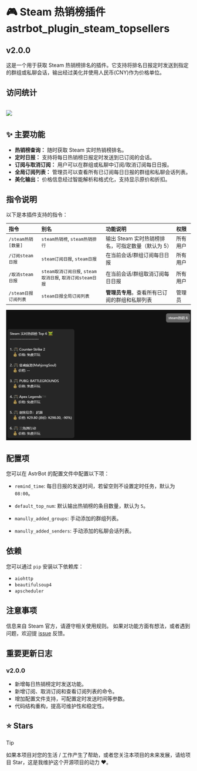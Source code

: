 # 🎮 Steam 热销榜插件 astrbot_plugin_steam_topsellers

## v2.0.0

这是一个用于获取 Steam 热销榜排名的插件。它支持将排名日报定时发送到指定的群组或私聊会话，输出经过美化并使用人民币(CNY)作为价格单位。

## 访问统计

## <a href="https://count.getloli.com/"><img src="https://count.getloli.com/get/@:astrbot_plugin_steam_topsellers?theme=rule34"></a>

## ✨ 主要功能

- **热销榜查询：** 随时获取 Steam 实时热销榜排名。
- **定时日报：** 支持将每日热销榜日报定时发送到已订阅的会话。
- **订阅与取消订阅：** 用户可以在群组或私聊中订阅/取消订阅每日日报。
- **全局订阅列表：** 管理员可以查看所有已订阅每日日报的群组和私聊会话列表。
- **美化输出：** 价格信息经过智能解析和格式化，支持显示原价和折扣。

## 指令说明

以下是本插件支持的指令：

| 指令                 | 别名                                                      | 功能说明                                          | 权限     |
| :------------------- | :-------------------------------------------------------- | :------------------------------------------------ | :------- |
| `/steam热销 [数量]`  | `steam热销榜`, `steam热销排行`                            | 输出 Steam 实时热销榜排名，可指定数量（默认为 5） | 所有用户 |
| `/订阅steam日报`     | `steam订阅日报`, `steam日报`                              | 在当前会话/群组订阅每日日报                       | 所有用户 |
| `/取消steam日报`     | `steam取消订阅日报`, `steam取消日报`, `取消订阅steam日报` | 在当前会话/群组取消订阅每日日报                   | 所有用户 |
| `/steam日报订阅列表` | `steam日报全局订阅列表`                                   | **管理员专用**。查看所有已订阅的群组和私聊列表    | 管理员   |

![alt text](command.png)

## 配置项

您可以在 AstrBot 的配置文件中配置以下项：

- `remind_time`: 每日日报的发送时间，若留空则不设置定时任务，默认为 `08:00`。

- `default_top_num`: 默认输出热销榜的条目数量，默认为 `5`。

- `manully_added_groups`: 手动添加的群组列表。

- `manully_added_senders`: 手动添加的私聊会话列表。

## 依赖

您可以通过 `pip` 安装以下依赖库：

- `aiohttp`
- `beautifulsoup4`
- `apscheduler`

## 注意事项

信息来自 Steam 官方，请遵守相关使用规则。
如果对功能方面有想法，或者遇到问题，欢迎提 [issue](https://github.com/zhewang448/astrbot_plugin_SteamSaleTracker/issues) 反馈。

## 重要更新日志

### v2.0.0

- 新增每日热销榜定时发送功能。
- 新增订阅、取消订阅和查看订阅列表的命令。
- 增加配置文件支持，可配置定时发送时间等参数。
- 代码结构重构，提高可维护性和稳定性。

## ⭐ Stars

> [!TIP]
> 如果本项目对您的生活 / 工作产生了帮助，或者您关注本项目的未来发展，请给项目 Star，这是我维护这个开源项目的动力 ❤️。
